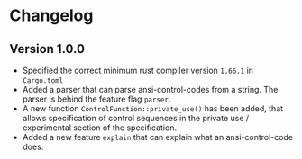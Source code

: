 # Changelog

## Version 1.0.0

- Specified the correct minimum rust compiler version `1.66.1` in `Cargo.toml`
- Added a parser that can parse ansi-control-codes from a string. The parser is behind the feature flag `parser`.
- A new function `ControlFunction::private_use()` has been added, that allows specification of control sequences
  in the private use / experimental section of the specification.
- Added a new feature `explain` that can explain what an ansi-control-code does.
